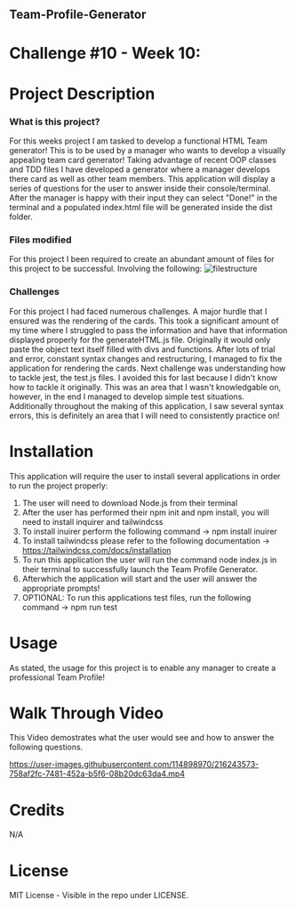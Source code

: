 ## Team-Profile-Generator
# Challenge #10 - Week 10:

# Project Description
### What is this project?
For this weeks project I am tasked to develop a functional HTML Team generator! This is to be used by a manager who wants to develop a visually appealing team card generator! Taking advantage of recent OOP classes and TDD files I have developed a generator where a manager develops there card as well as other team members. This application will display a series of questions for the user to answer inside their console/terminal. After the manager is happy with their input they can select "Done!" in the terminal and a populated index.html file will be generated inside the dist folder. 

### Files modified
For this project I been required to create an abundant amount of files for this project to be successful. Involving the following:
![filestructure](https://user-images.githubusercontent.com/114898970/216245831-4a7bea4c-9860-4ab8-a1d0-4ebfb31f2b4b.png)


### Challenges
For this project I had faced numerous challenges. A major hurdle that I ensured was the rendering of the cards. This took a significant amount of my time where I struggled to pass the information and have that information displayed properly for the generateHTML.js file. Originally it would only paste the object text itself filled with divs and functions. After lots of trial and error, constant syntax changes and restructuring, I managed to fix the application for rendering the cards. Next challenge was understanding how to tackle jest, the test.js files. I avoided this for last because I didn't know how to tackle it originally. This was an area that I wasn't knowledgable on, however, in the end I managed to develop simple test situations. Additionally throughout the making of this application, I saw several syntax errors, this is definitely an area that I will need to consistently practice on!


# Installation
This application will require the user to install several applications in order to run the project properly:

1. The user will need to download Node.js from their terminal
2. After the user has performed their npm init and npm install, you will need to install inquirer and tailwindcss
3. To install inuirer perform the following command -> npm install inuirer
4. To install tailwindcss please refer to the following documentation -> https://tailwindcss.com/docs/installation
5. To run this application the user will run the command node index.js in their terminal to successfully launch the Team Profile Generator.
6. Afterwhich the application will start and the user will answer the appropriate prompts!
7. OPTIONAL: To run this applications test files, run the following command -> npm run test

# Usage
As stated, the usage for this project is to enable any manager to create a professional Team Profile! 

# Walk Through Video
This Video demostrates what the user would see and how to answer the following questions. 


https://user-images.githubusercontent.com/114898970/216243573-758af2fc-7481-452a-b5f6-08b20dc63da4.mp4


# Credits
N/A

# License
MIT License - Visible in the repo under LICENSE.











